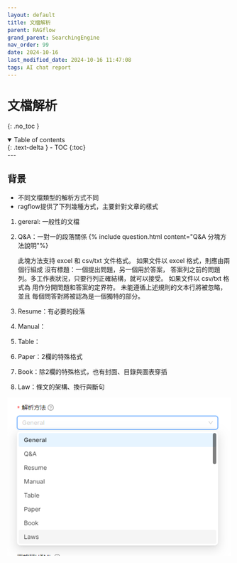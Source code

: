 ```yaml
---
layout: default
title: 文檔解析
parent: RAGflow
grand_parent: SearchingEngine
nav_order: 99
date: 2024-10-16 
last_modified_date: 2024-10-16 11:47:08
tags: AI chat report
---
```


# 文檔解析
{: .no_toc }

<details open markdown="block">
  <summary>
    Table of contents
  </summary>
  {: .text-delta }
- TOC
{:toc}
</details>
---

## 背景

- 不同文檔類型的解析方式不同
- ragflow提供了下列幾種方式，主要針對文章的樣式

1. gereral: 一般性的文檔 
2. Q&A：一對一的段落關係
  {% include question.html content="Q&A 分塊方法說明"%}

    此塊方法支持 excel 和 csv/txt 文件格式。
    如果文件以 excel 格式，則應由兩個行組成 沒有標題：一個提出問題，另一個用於答案， 答案列之前的問題列。多工作表狀況，只要行列正確結構，就可以接受。
    如果文件以 csv/txt 格式為 用作分開問題和答案的定界符。
    未能遵循上述規則的文本行將被忽略，並且 每個問答對將被認為是一個獨特的部分。
  
3. Resume：有必要的段落
4. Manual：
5. Table：
6. Paper：2欄的特殊格式
7. Book：除2欄的特殊格式，也有封面、目錄與圖表穿插
8. Law：條文的架構、換行與斷句


![pngs/2024-10-16-11-46-19.png](pngs/2024-10-16-11-46-19.png)

